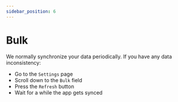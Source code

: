```yaml
---
sidebar_position: 6
---
```


# Bulk

We normally synchronize your data periodically. If you have any data inconsistency:

- Go to the `Settings` page
- Scroll down to the `Bulk` field
- Press the `Refresh` button
- Wait for a while the app gets synced
